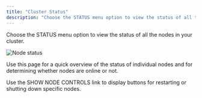 ```yaml
---
title: "Cluster Status"
description: "Choose the STATUS menu option to view the status of all the nodes in your cluster Figure 3 7 Node status Use this page for a quick overview of the status of individual nodes and for determining whether nodes are online or not Use the SHOW NODE CONTROLS link to..."
---
```


Choose the STATUS menu option to view the status of all the nodes in your cluster.

<a name="figure_status"></a> 


![Node status](images/web3/status.jpg)

Use this page for a quick overview of the status of individual nodes and for determining whether nodes are online or not.

Use the SHOW NODE CONTROLS link to display buttons for restarting or shutting down specific nodes.